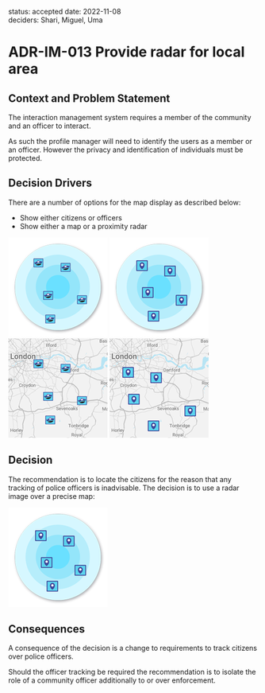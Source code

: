 status: accepted
date: 2022-11-08  
deciders: Shari, Miguel, Uma

# ADR-IM-013 Provide radar for local area

## Context and Problem Statement
The interaction management system requires a member of the community and an officer to interact.

As such the profile manager will need to identify the users as a member or an officer.  However the privacy and identification of individuals must be protected.

## Decision Drivers
There are a number of options for the map display as described below:

 * Show either citizens or officers 
 * Show either a map or a proximity radar


![](./radar1.png) ![](./radar2.png) ![](./radar3.png) ![](./radar4.png)                                                                                                                                                 

## Decision
The recommendation is to locate the citizens for the reason that any tracking of police officers is inadvisable.
The decision is to use a radar image over a precise map:

![](./radar2.png)

## Consequences
A consequence of the decision is a change to requirements to track citizens over police officers.

Should the officer tracking be required the recommendation is to isolate the role of a community officer additionally to or over enforcement.

